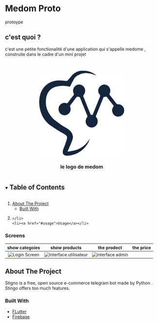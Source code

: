 # Medom Proto

protoype

## c'est quoi ?
c'est une petite fonctionalité d'une application qui s'appelle medome , construite dans le cadre d'un mini projet 

<br />
<p align="center">
  <a href="https://github.com/abdelghanimeliani/hackthebot">
    <img src="assets/images/logo.png" alt="logo" width="280" height="280" >
  </a>

  <h3 align="center">le logo de medom</h3>

<details open="open">
  <summary><h2 style="display: inline-block">Table of Contents</h2></summary>
  <ol>
    <li>
      <a href="#about-the-project">About The Project</a>
      <ul>
        <li><a href="#built-with">Built With</a></li>
      </ul>
    </li>
    <li>
 
    </li>
    <li><a href="#usage">Usage</a></li>
  

  </ol>
</details>

### Screens

|show categoies|show products|the prodect|the price|
|:------------:|:------------:|:-------------:|:-------------:|
![Login Screen](images/choosecat.jpg)|![interface utilisateur](images/chooseproduct.jpg)|![interface admin](images/product.jpg)|



<!-- ABOUT THE PROJECT -->
## About The Project
Stigno is a free, open source e-commerce telegram bot made by Python . Stingo offers too much features. 

### Built With

* [FLutter](https://flutter.dev/)
* [Firebase](https://firebase.google.com/)









